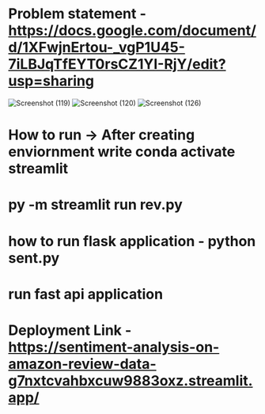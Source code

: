 # Problem statement -  https://docs.google.com/document/d/1XFwjnErtou-_vgP1U45-7iLBJqTfEYT0rsCZ1YI-RjY/edit?usp=sharing
![Screenshot (119)](https://github.com/adas754/Sentiment-Analysis-on-Amazon-Review-Data/assets/83580623/711323ad-af0a-4a01-bf4c-7fc5a3e8dc92)
![Screenshot (120)](https://github.com/adas754/Sentiment-Analysis-on-Amazon-Review-Data/assets/83580623/fe2dc252-7b11-4c98-a606-190675e38cbd)
![Screenshot (126)](https://github.com/adas754/Sentiment-Analysis-on-Amazon-Review-Data/assets/83580623/895b224d-1606-46cd-b5a3-70452c79fa78)

# How to run -> After creating enviornment write conda activate streamlit
# py -m streamlit run rev.py    
# how to run flask application - python sent.py
# run fast api application 
# Deployment Link - https://sentiment-analysis-on-amazon-review-data-g7nxtcvahbxcuw9883oxz.streamlit.app/
